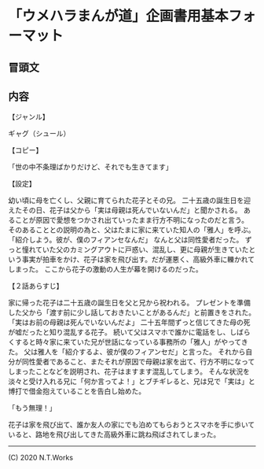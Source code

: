 # 「ウメハラまんが道」企画書用基本フォーマット

<!--提出用企画書のフォーマット-->

## 冒頭文


## 内容

【ジャンル】

ギャグ（シュール）

【コピー】

「世の中不条理ばかりだけど、それでも生きてます」

【設定】

幼い頃に母を亡くし、父親に育てられた花子とその兄。
二十五歳の誕生日を迎えたその日、花子は父から「実は母親は死んでいないんだ」と聞かされる。
あることが原因で愛想をつかされ出ていったまま行方不明になったのだと言う。
そのあることとの説明の為と、父はたまに家に来ていた知人の「雅人」を呼ぶ。
「紹介しよう。彼が、僕のフィアンセなんだ」
なんと父は同性愛者だった。
ずっと憧れていた父のカミングアウトに戸惑い、混乱し、更に母親が生きていたという事実が拍車をかけ、花子は家を飛び出す。だが運悪く、高級外車に轢かれてしまった。
ここから花子の激動の人生が幕を開けるのだった。

【２話あらすじ】

家に帰った花子は二十五歳の誕生日を父と兄から祝われる。
プレゼントを準備した父から「渡す前に少し話しておきたいことがあるんだ」と前置きをされた。
「実はお前の母親は死んでいないんだよ」
二十五年間ずっと信じてきた母の死が嘘だったと知り混乱する花子。
続いて父はスマホで誰かに電話をし、しばらくすると時々家に来ていた兄が世話になっている事務所の「雅人」がやってきた。
父は雅人を「紹介するよ、彼が僕のフィアンセだ」と言った。
それから自分が同性愛者であること、またそれが原因で母親は家を出て、行方不明になってしまったことなどを説明され、花子はますます混乱してしまう。
そんな状況を淡々と受け入れる兄に「何か言ってよ！」とブチギレると、兄は兄で「実は」と博打で借金抱えていることを告白し始めた。

「もう無理！」

花子は家を飛び出て、誰か友人の家にでも泊めてもらおうとスマホを手に歩いていると、路地を飛び出してきた高級外車に跳ね飛ばされてしまった。

---
(C) 2020 N.T.Works
